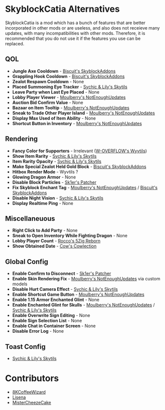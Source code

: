 # SkyblockCatia Alternatives

SkyblockCatia is a mod which has a bunch of features that are better incorporated in other mods or are useless, and also does not receieve many updates, with many incompatibilities with other mods. Therefore, it is recommended that you do not use it if the features you use can be replaced.

## QOL

- **Jungle Axe Cooldown** - [Biscuit's SkyblockAddons](https://github.com/BiscuitDevelopment/SkyblockAddons/releases/latest)
- **Grappling Hook Cooldown** - [Biscuit's SkyblockAddons](https://github.com/BiscuitDevelopment/SkyblockAddons/releases/latest)
- **Zealot Respawn Cooldown** - None
- **Placed Summoning Eye Tracker** - [Sychic & Lily's Skytils](https://github.com/Skytils/SkytilsMod/releases/latest)
- **Leave Party when Last Eye Placed** - None
- **Lobby Player Viewer** - [Moulberry's NotEnoughUpdates](https://github.com/Moulberry/NotEnoughUpdates/latest)
- **Auction Bid Confirm Value** - None
- **Bazaar on Item Tooltip** - [Moulberry's NotEnoughUpdates](https://github.com/Moulberry/NotEnoughUpdates/latest)
- **Sneak to Trade Other Player Island** - [Moulberry's NotEnoughUpdates](https://github.com/Moulberry/NotEnoughUpdates/latest)
- **Display Max Used of Item Ability** - None
- **Shortcut Button in Inventory** - [Moulberry's NotEnoughUpdates](https://github.com/Moulberry/NotEnoughUpdates/latest)

## Rendering

- **Fancy Color for Supporters** - Irrelevant ([W-OVERFLOW's Wyvtils](https://github.com/W-OVERFLOW/Wyvtils/releases/latest))
- **Show Item Rarity** - [Sychic & Lily's Skytils](https://github.com/Skytils/SkytilsMod/releases/latest)
- **Item Rarity Opacity** - [Sychic & Lily's Skytils](https://github.com/Skytils/SkytilsMod/releases/latest)
- **Make Special Zealot Held Gold Block** - [Biscuit's SkyblockAddons](https://github.com/BiscuitDevelopment/SkyblockAddons/releases/latest)
- **Hitbox Render Mode** - Wyvtils ?
- **Glowing Dragon Armor** - None
- **Disable Block Particles** - [Sk1er's Patcher](https://sk1er.club/mods/patcher)
- **Fix Skyblock Enchant Tag** - [Moulberry's NotEnoughUpdates](https://github.com/Moulberry/NotEnoughUpdates/latest) / [Biscuit's SkyblockAddons](https://github.com/BiscuitDevelopment/SkyblockAddons/releases/latest)
- **Disable Night Vision** - [Sychic & Lily's Skytils](https://github.com/Skytils/SkytilsMod/releases/latest)
- **Display Realtime Ping** - None

## Miscellaneuous

- **Right Click to Add Party** - None
- **Sneak to Open Inventory While Fighting Dragon** - None
- **Lobby Player Count** - [Rocco's 5Zig Reborn](https://5zigreborn.eu/)
- **Show Obtained Date** - [Cow's Cowlection](https://github.com/cow-mc/Cowlection/releases/latest)

## Global Config

- **Enable Confirm to Disconnect** - [Sk1er's Patcher](https://sk1er.club/mods/patcher)
- **Enable Skin Rendering Fix** - [Moulberry's NotEnoughUpdates](https://github.com/Moulberry/NotEnoughUpdates) via custom models
- **Disable Hurt Camera Effect** - [Sychic & Lily's Skytils](https://github.com/Skytils/SkytilsMod/releases/latest)
- **Enable Shortcut Game Button** - [Moulberry's NotEnoughUpdates](https://github.com/Moulberry/NotEnoughUpdates/latest)
- **Enable 1.15 Armor Enchanted Glint** - None
- **Enable Enchanted Glint for Skulls** - [Moulberry's NotEnoughUpdates](https://github.com/Moulberry/NotEnoughUpdates) / [Sychic & Lily's Skytils](https://github.com/Skytils/SkytilsMod/releases/latest)
- **Enable Overwrite Sign Editing** - None
- **Enable Sign Selection List** - None
- **Enable Chat in Container Screen** - None
- **Disable Error Log** - None

## Toast Config

- [Sychic & Lily's Skytils](https://github.com/Skytils/SkytilsMod/releases/latest)

# Contributors

- [8KCoffeeWizard](https://github.com/8KCoffeeWizard)
- [Lisena](https://github.com/lisenaaaa)
- [MisterCheezeCake](https://github.com/MisterCheezeCake)
